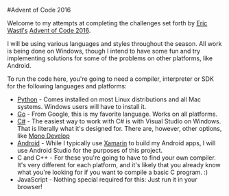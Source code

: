 #Advent of Code 2016

Welcome to my attempts at completing the challenges set forth by [Eric Wastl's](http://was.tl/) [Advent of Code 2016](http://adventofcode.com/2016/).

I will be using various languages and styles throughout the season. All work is being done on Windows, though I intend to have some fun and try implementing solutions for some of the problems on other platforms, like Android.

To run the code here, you're going to need a compiler, interpreter or SDK for the following languages and platforms:

* [Python](https://python.org) - Comes installed on most Linux distributions and all Mac systems. Windows users will have to install it.
* [Go](https://golang.org) - From Google, this is my favorite language. Works on all platforms.
* [C#](https://www.visualstudio.com/vs/community/) - The easiest way to work with C# is with Visual Studio on Windows. That is literally what it's designed for. There are, however, other options, like [Mono Develop](http://www.monodevelop.com/)
* [Android](https://developer.android.com/studio/index.html) - While I typically use [Xamarin](https://www.xamarin.com/) to build my Android apps, I will use Android Studio for the purposes of this project.
* C and C++ - For these you're going to have to find your own compiler. It's very different for each platform, and it's likely that you already know what you're looking for if you want to compile a basic C program. :)
* JavaScript - Nothing special required for this: Just run it in your browser!